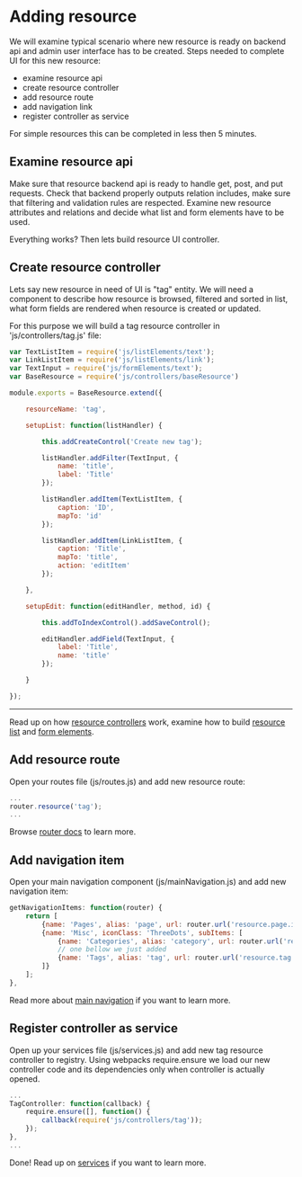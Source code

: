 # Adding resource
We will examine typical scenario where new resource is ready on backend api and admin user interface has to be created.
Steps needed to complete UI for this new resource:
- examine resource api
- create resource controller
- add resource route
- add navigation link
- register controller as service

For simple resources this can be completed in less then 5 minutes.

## Examine resource api
Make sure that resource backend api is ready to handle get, post, and put requests.
Check that backend properly outputs relation includes, make sure that filtering and validation rules are respected.
Examine new resource attributes and relations and decide what list and form elements have to be used.

Everything works? Then lets build resource UI controller.

## Create resource controller
Lets say new resource in need of UI is "tag" entity.
We will need a component to describe how resource is browsed, filtered and sorted in list, what form fields are rendered when resource is created or updated.

For this purpose we will build a tag resource controller in 'js/controllers/tag.js' file:

```js
var TextListItem = require('js/listElements/text');
var LinkListItem = require('js/listElements/link');
var TextInput = require('js/formElements/text');
var BaseResource = require('js/controllers/baseResource')

module.exports = BaseResource.extend({

    resourceName: 'tag',

    setupList: function(listHandler) {

        this.addCreateControl('Create new tag');

        listHandler.addFilter(TextInput, {
            name: 'title',
            label: 'Title'
        });

        listHandler.addItem(TextListItem, {
            caption: 'ID',
            mapTo: 'id'
        });

        listHandler.addItem(LinkListItem, {
            caption: 'Title',
            mapTo: 'title',
            action: 'editItem'
        });

    },

    setupEdit: function(editHandler, method, id) {

        this.addToIndexControl().addSaveControl();

        editHandler.addField(TextInput, {
            label: 'Title',
            name: 'title'
        });

    }

});
```
---

Read up on how [resource controllers](core-concepts-and-api#resource-controller) work, examine how to build [resource list](list-elements) and [form elements](form-elements).

## Add resource route
Open your routes file (js/routes.js) and add new resource route:
```js
...
router.resource('tag');
...
```
Browse [router docs](core-concepts-and-api#router) to learn more.


## Add navigation item
Open your main navigation component (js/mainNavigation.js) and add new navigation item:
```js
getNavigationItems: function(router) {
    return [
        {name: 'Pages', alias: 'page', url: router.url('resource.page.index'), iconClass: 'Home'},
        {name: 'Misc', iconClass: 'ThreeDots', subItems: [
            {name: 'Categories', alias: 'category', url: router.url('resource.category.index')},
            // one bellow we just added
            {name: 'Tags', alias: 'tag', url: router.url('resource.tag.index')}
        ]}
    ];
},
```
Read more about [main navigation](core-concepts-and-api#navigation) if you want to learn more.

## Register controller as service
Open up your services file (js/services.js) and add new tag resource controller to registry.
Using webpacks require.ensure we load our new controller code and its dependencies only when controller is actually opened.
```js
...
TagController: function(callback) {
    require.ensure([], function() {
        callback(require('js/controllers/tag'));
    });
},
...
```
Done! Read up on [services](core-concepts-and-api#services) if you want to learn more.